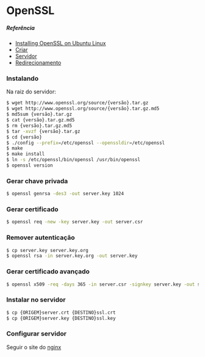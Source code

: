 # OpenSSL

##### Referência

 - [Installing OpenSSL on Ubuntu Linux](http://geeksww.com/tutorials/libraries/openssl/installation/installing_openssl_on_ubuntu_linux.php)
 - [Criar](http://www.akadia.com/services/ssh_test_certificate.html)
 - [Servidor](http://nginx.org/en/docs/http/configuring_https_servers.html)
 - [Redirecionamento](https://goo.gl/CncRPR)

### Instalando
Na raiz do servidor:
```sh
$ wget http://www.openssl.org/source/{versão}.tar.gz
$ wget http://www.openssl.org/source/{versão}.tar.gz.md5
$ md5sum {versão}.tar.gz
$ cat {versão}.tar.gz.md5
$ rm {versão}.tar.gz.md5
$ tar -xvzf {versão}.tar.gz
$ cd {versão}
$ ./config --prefix=/etc/openssl --openssldir=/etc/openssl
$ make
$ make install
$ ln -s /etc/openssl/bin/openssl /usr/bin/openssl
$ openssl version
```
### Gerar chave privada
```sh
$ openssl genrsa -des3 -out server.key 1024
```
### Gerar certificado
```sh
$ openssl req -new -key server.key -out server.csr
```
### Remover autenticação
```sh
$ cp server.key server.key.org
$ openssl rsa -in server.key.org -out server.key
```
### Gerar certificado avançado
```sh
$ openssl x509 -req -days 365 -in server.csr -signkey server.key -out server.crt
```
### Instalar no servidor
```sh
$ cp {ORIGEM}server.crt {DESTINO}ssl.crt
$ cp {ORIGEM}server.key {DESTINO}ssl.key
```
### Configurar servidor
Seguir o site do [nginx](http://nginx.org/en/docs/http/configuring_https_servers.html)

